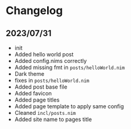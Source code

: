 # Changelog

## 2023/07/31

- init
- Added hello world post
- Added config.nims correctly
- Added missing fmt in `posts/helloWorld.nim`
- Dark theme
- fixes in `posts/helloWorld.nim`
- Added post base file
- Added favicon
- Added page titles
- Added page template to apply same config
- Cleaned `incl/posts.nim`
- Added site name to pages title

